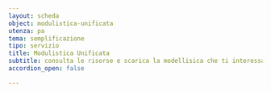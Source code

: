 ```yaml
---
layout: scheda
object: modulistica-unificata
utenza: pa
tema: semplificazione
tipo: servizio
title: Modulistica Unificata
subtitle: consulta le risorse e scarica la modellisica che ti interessa
accordion_open: false

---
```

